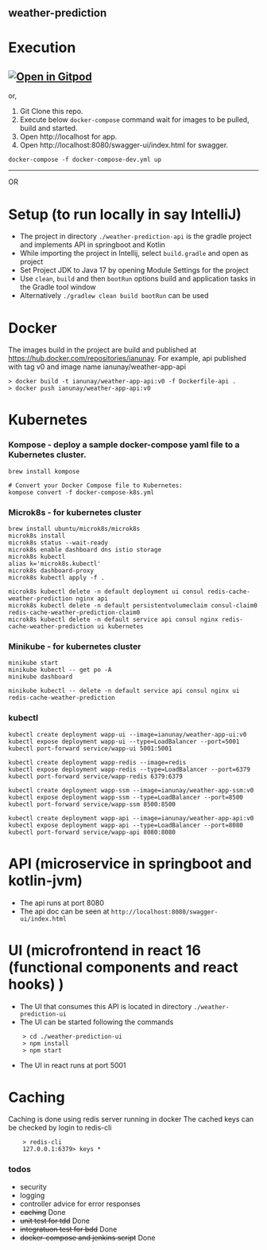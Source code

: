 ## weather-prediction

# Execution
[![Open in Gitpod](https://gitpod.io/button/open-in-gitpod.svg)](https://gitpod.io/#https://github.com/aa-tt/weather-prediction)
--
or,
1. Git Clone this repo.
2. Execute below `docker-compose` command wait for images to be pulled, build and started.
3. Open http://localhost for app.
4. Open http://localhost:8080/swagger-ui/index.html for swagger.

```shell
docker-compose -f docker-compose-dev.yml up
```

----
OR

# Setup (to run locally in say IntelliJ)
* The project in directory `./weather-prediction-api` is the gradle project and implements API in springboot and Kotlin
* While importing the project in Intellij, select `build.gradle` and open as project
* Set Project JDK to Java 17 by opening Module Settings for the project
* Use `clean`, `build` and then `bootRun` options build and application tasks in the Gradle tool window
* Alternatively `./gradlew clean build bootRun` can be used

# Docker
The images build in the project are build and published at https://hub.docker.com/repositories/ianunay.
For example, api published with tag v0 and image name ianunay/weather-app-api
```shell
> docker build -t ianunay/weather-app-api:v0 -f Dockerfile-api .
> docker push ianunay/weather-app-api:v0
```
# Kubernetes
### Kompose - deploy a sample docker-compose yaml file to a Kubernetes cluster.
```
brew install kompose

# Convert your Docker Compose file to Kubernetes:
kompose convert -f docker-compose-k8s.yml
```
### Microk8s - for kubernetes cluster
```shell
brew install ubuntu/microk8s/microk8s
microk8s install
microk8s status --wait-ready
microk8s enable dashboard dns istio storage
microk8s kubectl
alias k='microk8s.kubectl'
microk8s dashboard-proxy
microk8s kubectl apply -f .

microk8s kubectl delete -n default deployment ui consul redis-cache-weather-prediction nginx api
microk8s kubectl delete -n default persistentvolumeclaim consul-claim0 redis-cache-weather-prediction-claim0
microk8s kubectl delete -n default service api consul nginx redis-cache-weather-prediction ui kubernetes
```
### Minikube - for kubernetes cluster
```shell
minikube start
minikube kubectl -- get po -A
minikube dashboard

minikube kubectl -- delete -n default service api consul nginx ui redis-cache-weather-prediction
```
### kubectl
```shell
kubectl create deployment wapp-ui --image=ianunay/weather-app-ui:v0
kubectl expose deployment wapp-ui --type=LoadBalancer --port=5001
kubectl port-forward service/wapp-ui 5001:5001

kubectl create deployment wapp-redis --image=redis
kubectl expose deployment wapp-redis --type=LoadBalancer --port=6379
kubectl port-forward service/wapp-redis 6379:6379

kubectl create deployment wapp-ssm --image=ianunay/weather-app-ssm:v0
kubectl expose deployment wapp-ssm --type=LoadBalancer --port=8500
kubectl port-forward service/wapp-ssm 8500:8500

kubectl create deployment wapp-api --image=ianunay/weather-app-api:v0
kubectl expose deployment wapp-api --type=LoadBalancer --port=8080
kubectl port-forward service/wapp-api 8080:8080
```
# API (microservice in springboot and kotlin-jvm)
* The api runs at port 8080
* The api doc can be seen at `http://localhost:8080/swagger-ui/index.html`

# UI (microfrontend in react 16 (functional components and react hooks) )
* The UI that consumes this API is located in directory `./weather-prediction-ui`
* The UI can be started following the commands
```shell
    > cd ./weather-prediction-ui
    > npm install
    > npm start
```
* The UI in react runs at port 5001

# Caching
Caching is done using redis server running in docker
The cached keys can be checked by login to redis-cli
```shell
    > redis-cli
    127.0.0.1:6379> keys *
```
### todos
- security
- logging
- controller advice for error responses
- ~~caching~~ Done
- ~~unit test for tdd~~ Done
- ~~integratuon test for bdd~~ Done
- ~~docker-compose and jenkins script~~ Done
